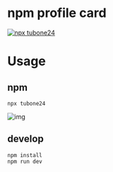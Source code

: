 # npm profile card

[![npx tubone24](https://img.shields.io/badge/npx-tubone24-red?logo=npm)](https://www.npmjs.com/package/tubone24)

# Usage

## npm

```
npx tubone24
```

![img](https://i.imgur.com/KcjLilg.png)

## develop

```
npm install
npm run dev
```
